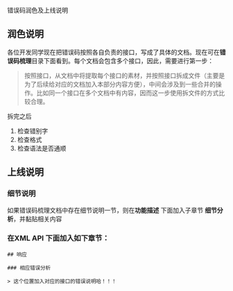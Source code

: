 错误码润色及上线说明

## 润色说明

各位开发同学现在把错误码按照各自负责的接口，写成了具体的文档。现在可在**错误码梳理**目录下面看到。每个文档会包含多个接口，因此，需要进行第一步：

> 按照接口，从文档中将提取每个接口的素材，并按照接口拆成文件（主要是为了后续给对应的文档加入本部分内容方便），中间会涉及到一些合并的操作。比如同一个接口在多个文档中有内容，因而这一步使用拆文件的方式比较合理。

拆完之后

1. 检查错别字
2. 检查格式
3. 检查语法是否通顺



## 上线说明

### 细节说明

如果错误码梳理文档中存在细节说明一节，则在**功能描述** 下面加入子章节 **细节分析**，并黏贴相关内容

### 在XML API 下面加入如下章节：

~~~
## 响应

### 相应错误分析

> 这个位置加入对应的接口的错误说明哈！！！

~~~